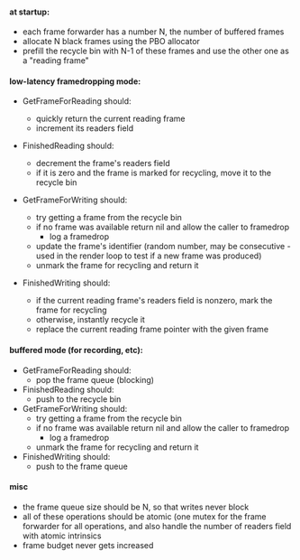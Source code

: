 #### at startup:
- each frame forwarder has a number N, the number of buffered frames
- allocate N black frames using the PBO allocator
- prefill the recycle bin with N-1 of these frames and use the other one as a "reading frame"

#### low-latency framedropping mode:
- GetFrameForReading should:
    - quickly return the current reading frame
    - increment its readers field

- FinishedReading should:
    - decrement the frame's readers field
    - if it is zero and the frame is marked for recycling, move it to the recycle bin

- GetFrameForWriting should:
    - try getting a frame from the recycle bin
    - if no frame was available return nil and allow the caller to framedrop
        - log a framedrop
    - update the frame's identifier (random number, may be consecutive - used in the render loop to test if a new frame was produced)
    - unmark the frame for recycling and return it

- FinishedWriting should:
    - if the current reading frame's readers field is nonzero, mark the frame for recycling
    - otherwise, instantly recycle it
    - replace the current reading frame pointer with the given frame

#### buffered mode (for recording, etc):
- GetFrameForReading should:
    - pop the frame queue (blocking)
- FinishedReading should:
    - push to the recycle bin
- GetFrameForWriting should:
    - try getting a frame from the recycle bin
    - if no frame was available return nil and allow the caller to framedrop
        - log a framedrop
    - unmark the frame for recycling and return it
- FinishedWriting should:
    - push to the frame queue

#### misc
* the frame queue size should be N, so that writes never block
* all of these operations should be atomic (one mutex for the frame forwarder for all operations, and also handle the number of readers field with atomic intrinsics
* frame budget never gets increased
